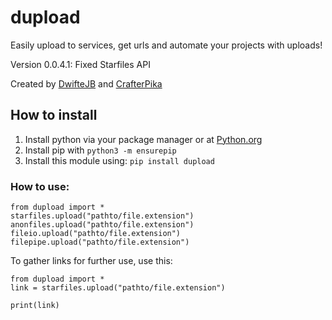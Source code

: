 # dupload
Easily upload to services, get urls and automate your projects with uploads!

Version 0.0.4.1:
Fixed Starfiles API

Created by [DwifteJB](https://github.com/DwifteJB) and [CrafterPika](https://github.com/DwifteJB)

## How to install
1. Install python via your package manager or at [Python.org](https://python.org)
2. Install pip with ```python3 -m ensurepip```
3. Install this module using: ```pip install dupload```

### How to use:
```
from dupload import *
starfiles.upload("pathto/file.extension")
anonfiles.upload("pathto/file.extension")
fileio.upload("pathto/file.extension")
filepipe.upload("pathto/file.extension")

```

To gather links for further use, use this:

```
from dupload import *
link = starfiles.upload("pathto/file.extension")

print(link)
```
